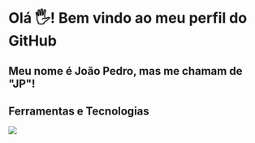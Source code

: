 # Olá 🖐! Bem vindo ao meu perfil do GitHub
## Meu nome é João Pedro, mas me chamam de "JP"!

## Ferramentas e Tecnologias

<img src="https://cdn.jsdelivr.net/gh/devicons/devicon/icons/git/git-original.svg"/>
